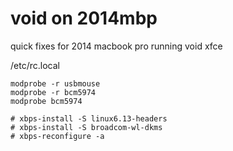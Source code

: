 # void on 2014mbp
 quick fixes for 2014 macbook pro running void xfce


/etc/rc.local
```
modprobe -r usbmouse
modprobe -r bcm5974
modprobe bcm5974
```
```
# xbps-install -S linux6.13-headers
# xbps-install -S broadcom-wl-dkms
# xbps-reconfigure -a
```
